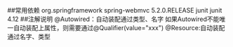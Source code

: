 ##常用依赖
    <dependencies>
        <!-- https://mvnrepository.com/artifact/org.springframework/spring-webmvc -->
        <dependency>
            <groupId>org.springframework</groupId>
            <artifactId>spring-webmvc</artifactId>
            <version>5.2.0.RELEASE</version>
        </dependency>
        <dependency>
            <groupId>junit</groupId>
            <artifactId>junit</artifactId>
            <version>4.12</version>
        </dependency>
##注解说明
@Autowired：自动装配通过类型、名字
    如果Autowired不能唯一自动装配上属性，则需要通过@Qualifier(value="xxx")
@Resource:自动装配通过名字、类型